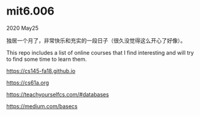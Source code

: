 # mit6.006

2020 May25 

独居一个月了，非常快乐和充实的一段日子（很久没觉得这么开心了好像）。

This repo includes a list of online courses that I find interesting and will try to find some time to learn them.


https://cs145-fa18.github.io

https://cs61a.org


https://teachyourselfcs.com/#databases

https://medium.com/basecs
